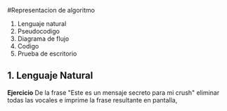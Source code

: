 #Representacion de algoritmo
1. Lenguaje natural
2. Pseudocodigo
3. Diagrama de flujo
4. Codigo
5. Prueba de escritorio

## 1. Lenguaje Natural
**Ejercicio**
De la frase "Este es un mensaje secreto para mi crush" eliminar todas las vocales e imprime la frase resultante en pantalla,
